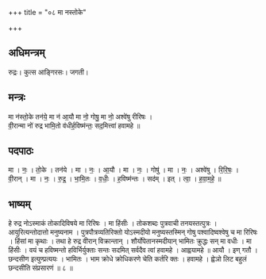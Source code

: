 +++
title = "०८ मा नस्तोके"

+++
## अधिमन्त्रम्
रुद्रः। कुत्स आङ्गिरसः। जगती।

## मन्त्रः
मा न॑स्तो॒के तन॑ये॒ मा न॑ आ॒यौ मा नो॒ गोषु॒ मा नो॒ अश्वे॑षु रीरिषः ।  
वी॒रान्मा नो॑ रुद्र भामि॒तो व॑धीर्ह॒विष्म॑न्तः॒ सद॒मित्त्वा॑ हवामहे ॥

## पदपाठः
मा । नः॒ । तो॒के । तन॑ये । मा । नः॒ । आ॒यौ । मा । नः॒ । गोषु॑ । मा । नः॒ । अश्वे॑षु । रि॒रि॒षः॒ ।  
वी॒रान् । मा । नः॒ । रु॒द्र॒ । भा॒मि॒तः । व॒धीः॒ । ह॒विष्म॑न्तः । सद॑म् । इत् । त्वा॒ । ह॒वा॒म॒हे॒ ॥

## भाष्यम्
हे रुद्र नोऽस्माकं तोकादिविषये मा रिरिषः । मा हिंसीः । तोकशब्दः पुत्रवाची तनयस्तत्पुत्रः । आयुरित्यन्तोदात्तो मनुष्यनाम । पुत्रपौत्रव्यतिरिक्तो योऽस्मदीयो मनुष्यस्तस्मिन् गोषु पश्वादिष्वश्वेषु च मा रिरिषः । हिंसां मा कृथाः । तथा हे रुद्र वीरान् विक्रान्तान् । शौर्योपेतानस्मदीयान् भामितः क्रुद्धः सन् मा वधीः । मा हिंसीः । वयं च हविष्मन्तो हविर्भिर्युक्ताः सन्तः सदमित् सर्वदैव त्वां हवामहे । आह्वयामहे ॥ आयौ । इण् गतौ । छन्दसीण इत्युण्प्रत्ययः । भामितः । भाम क्रोधे क्रोधिकरणे चेति कर्तरि क्तः । हवामहे । ह्वेञो लिट बहुलं छन्दसीति संप्रसारणं ॥ ८ ॥